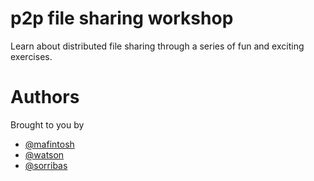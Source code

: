 # p2p file sharing workshop

Learn about distributed file sharing through a series of fun and exciting exercises.

# Authors

Brought to you by

* [@mafintosh](https://github.com/mafintosh)
* [@watson](https://github.com/mafintosh)
* [@sorribas](https://github.com/mafintosh)

